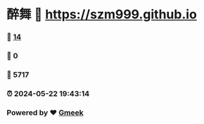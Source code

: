 # 醉舞 :link: https://szm999.github.io 
### :page_facing_up: [14](https://szm999.github.io/tag.html) 
### :speech_balloon: 0 
### :hibiscus: 5717 
### :alarm_clock: 2024-05-22 19:43:14 
### Powered by :heart: [Gmeek](https://github.com/Meekdai/Gmeek)

